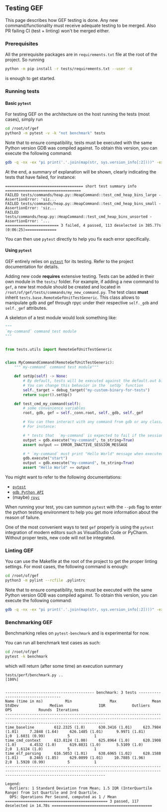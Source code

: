 ## Testing GEF

This page describes how GEF testing is done. Any new command/functionality must receive adequate
testing to be merged. Also PR failing CI (test + linting) won't be merged either.

### Prerequisites

All the prerequisite packages are in `requirements.txt` file at the root of the project. So running

```bash
python -m pip install -r tests/requirements.txt --user -U
```

is enough to get started.

### Running tests

#### Basic `pytest`

For testing GEF on the architecture on the host running the tests (most cases), simply run

```bash
cd /root/of/gef
python3 -m pytest -v -k "not benchmark" tests
```

Note that to ensure compatibility, tests must be executed with the same Python version GDB was
compiled against. To obtain this version, you can execute the following command:

```bash
gdb -q -nx -ex "pi print('.'.join(map(str, sys.version_info[:2])))" -ex quit
```

At the end, a summary of explanation will be shown, clearly indicating the tests that have failed,
for instance:

```text
=================================== short test summary info ==================================
FAILED tests/commands/heap.py::HeapCommand::test_cmd_heap_bins_large - AssertionError: 'siz...
FAILED tests/commands/heap.py::HeapCommand::test_cmd_heap_bins_small - AssertionError: 'siz...
FAILED tests/commands/heap.py::HeapCommand::test_cmd_heap_bins_unsorted - AssertionError: '...
======================== 3 failed, 4 passed, 113 deselected in 385.77s (0:06:25)==============
```

You can then use `pytest` directly to help you fix each error specifically.

#### Using `pytest`

GEF entirely relies on [`pytest`](https://pytest.org) for its testing. Refer to the project
documentation for details.

Adding new code __requires__ extensive testing. Tests can be added in their own module in the
`tests/` folder. For example, if adding a new command to `gef`, a new test module should be created
and located in `/root/of/gef/tests/commands/my_new_command.py`. The test class __must__ inherit
`tests.base.RemoteGefUnitTestGeneric`. This class allows to manipulate gdb and gef through rpyc
under their respective `self._gdb` and `self._gef` attributes.

A skeleton of a test module would look something like:

```python
"""
`my-command` command test module
"""


from tests.utils import RemoteGefUnitTestGeneric


class MyCommandCommand(RemoteGefUnitTestGeneric):
    """`my-command` command test module"""

    def setUp(self) -> None:
        # By default, tests will be executed against the default.out binary
        # You can change this behavior in the `setUp` function
        self._target = debug_target("my-custom-binary-for-tests")
        return super().setUp()

    def test_cmd_my_command(self):
        # some convenience variables
        root, gdb, gef = self._conn.root, self._gdb, self._gef

        # You can then interact with any command from gdb or any class/function/variable from gef
        # For instance:

        # * tests that  `my-command` is expected to fail if the session is not active
        output = gdb.execute("my-command", to_string=True)
        assert output == ERROR_INACTIVE_SESSION_MESSAGE

        # * `my-command` must print "Hello World" message when executed in running context
        gdb.execute("start")
        output = gdb.execute("my-command", to_string=True)
        assert "Hello World" == output
```

You might want to refer to the following documentations:

*  [`pytest`](https://docs.pytest.org/en/)
*  [`gdb Python API`](https://sourceware.org/gdb/current/onlinedocs/gdb.html/Python-API.html)
*  (maybe) [`rpyc`](https://rpyc.readthedocs.io/en/latest/)

When running your test, you can summon `pytest` with the `--pdb` flag to enter the python testing
environment to help you get more information about the reason of failure.

One of the most convenient ways to test `gef` properly is using the `pytest` integration of modern
editors such as VisualStudio Code or PyCharm. Without proper tests, new code will not be integrated.

### Linting GEF

You can use the Makefile at the root of the project to get the proper linting settings. For most
cases, the following command is enough:

```bash
cd /root/of/gef
python3 -m pylint --rcfile .pylintrc
```

Note that to ensure compatibility, tests must be executed with the same Python version GDB was
compiled against. To obtain this version, you can execute the following command:

```bash
gdb -q -nx -ex "pi print('.'.join(map(str, sys.version_info[:2])))" -ex quit
```

### Benchmarking GEF

Benchmarking relies on `pytest-benchmark` and is experimental for now.

You can run all benchmark test cases as such:

```bash
cd /root/of/gef
pytest -k benchmark
```

which will return (after some time) an execution summary

```text
tests/perf/benchmark.py ..                                                               [100%]


---------------------------------------- benchmark: 3 tests -----------------------------------
Name (time in ms)          Min                 Max                Mean            StdDev              Median                IQR            Outliers     OPS            Rounds  Iterations
-----------------------------------------------------------------------------------------------------------------------------------------------------------------------------------------
time_baseline         612.2325 (1.0)      630.3416 (1.01)     623.7984 (1.01)     7.2848 (1.64)     626.1485 (1.01)      9.9971 (1.81)          1;0  1.6031 (0.99)          5           1
time_cmd_context      613.8124 (1.00)     625.8964 (1.0)      620.1908 (1.0)      4.4532 (1.0)      619.8831 (1.0)       5.5109 (1.0)           2;0  1.6124 (1.0)           5           1
time_elf_parsing      616.5053 (1.01)     638.6965 (1.02)     628.1588 (1.01)     8.2465 (1.85)     629.0099 (1.01)     10.7885 (1.96)          2;0  1.5920 (0.99)          5           1
-----------------------------------------------------------------------------------------------------------------------------------------------------------------------------------------

Legend:
  Outliers: 1 Standard Deviation from Mean; 1.5 IQR (InterQuartile Range) from 1st Quartile and 3rd Quartile.
  OPS: Operations Per Second, computed as 1 / Mean
============================================== 3 passed, 117 deselected in 14.78s =============================================
```
